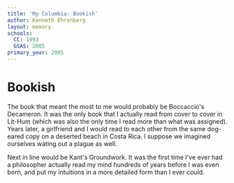 ```yaml
---
title: 'My Columbia: Bookish'
author: Kenneth Ehrenberg
layout: memory
schools:
  CC: 1993
  GSAS: 2005
primary_year: 2005
---
```

# Bookish

The book that meant the most to me would probably be Boccaccio's Decameron.  It was the only book that I actually read from cover to cover in Lit-Hum (which was also the only time I read more than what was assigned).  Years later, a girlfriend and I would read to each other from the same dog-eared copy on a deserted beach in Costa Rica.  I suppose we imagined ourselves wating out a plague as well.

Next in line would be Kant's Groundwork.  It was the first time I've ever had a philosopher actually read my mind hundreds of years before I was even born, and put my intuitions in a more detailed form than I ever could.
